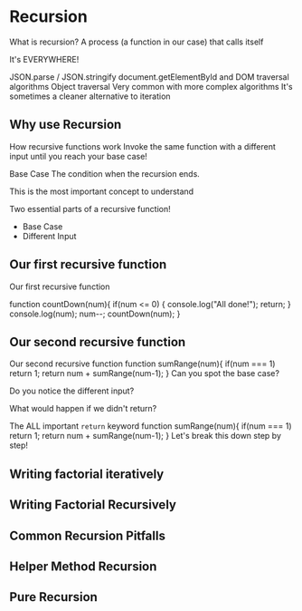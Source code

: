 # Recursion

What is recursion?
A process (a function in our case) that calls itself

It's EVERYWHERE!

JSON.parse / JSON.stringify
document.getElementById and DOM traversal algorithms
Object traversal
Very common with more complex algorithms
It's sometimes a cleaner alternative to iteration

## Why use Recursion

How recursive functions work
Invoke the same function with a different input until you reach your base case!

Base Case
The condition when the recursion ends.

This is the most important concept to understand

Two essential parts of a recursive function!

- Base Case
- Different Input





## Our first recursive function

Our first recursive function

function countDown(num){
    if(num <= 0) {
        console.log("All done!");
        return;
    }
    console.log(num);
    num--;
    countDown(num);
}

## Our second recursive function

Our second recursive function
function sumRange(num){
   if(num === 1) return 1; 
   return num + sumRange(num-1);
}
Can you spot the base case?

Do you notice the different input?

What would happen if we didn't return?

The ALL important `return` keyword
function sumRange(num){
   if(num === 1) return 1; 
   return num + sumRange(num-1);
}
Let's break this down step by step!

## Writing factorial iteratively

## Writing Factorial Recursively

## Common Recursion Pitfalls

## Helper Method Recursion

## Pure Recursion

